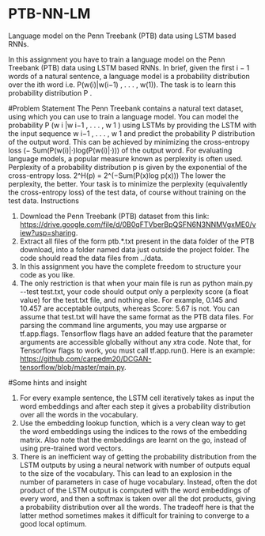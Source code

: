 # PTB-NN-LM
Language model on the Penn Treebank (PTB) data using LSTM based RNNs.

In this assignment you have to train a language model on the Penn Treebank (PTB) data using
LSTM based RNNs.
In brief, given the first i − 1 words of a natural sentence, a language model is a probability distribution over the ith word i.e. P(w(i)|w(i−1) , . . . , w(1)). The task is to learn this probability distribution P .

#Problem Statement
The Penn Treebank contains a natural text dataset, using which you can use to train a language model. You can model the probability P (w i |w i−1 , . . . , w 1 ) using LSTMs by providing the LSTM with the input sequence w i−1 , . . . , w 1 and predict the probability P distribution of the output word.
This can be achieved by minimizing the cross-entropy loss (− Sum(P(w(i)|·)log(P(w(i)|·))) of the output word.
For evaluating language models, a popular measure known as perplexity is often used. Perplexity of a probability distribution p is given by the exponential of the cross-entropy loss.
2^H(p) = 2^(−Sum(P(x)log p(x)))
The lower the perplexity, the better. Your task is to minimize the perplexity (equivalently the cross-entropy loss) of the test data, of course without training on the test data.
Instructions
1. Download the Penn Treebank (PTB) dataset from this link: https://drive.google.com/file/d/0B0qFTVberBpQSFN6N3NNMVgxME0/view?usp=sharing.
2. Extract all files of the form ptb.*.txt present in the data folder of the PTB download, into a folder named data just outside the project folder. The code should read the data files from ../data.
3. In this assignment you have the complete freedom to structure your code as you like.
4. The only restriction is that when your main file is run as python main.py --test test.txt, your code should output only a perplexity score (a float value) for the test.txt file, and nothing else. For example, 0.145 and 10.457 are acceptable outputs, whereas Score: 5.67 is not. You can assume that test.txt will have the same format as the PTB data files. For parsing the command line arguments, you may use argparse or tf.app.flags. Tensorflow flags have an added feature that the parameter arguments are accessible globally without any xtra code. Note that, for Tensorflow flags to work, you must call tf.app.run(). Here is an example: https://github.com/carpedm20/DCGAN-tensorflow/blob/master/main.py.

#Some hints and insight
1. For every example sentence, the LSTM cell iteratively takes as input the word embeddings and after each step it gives a probability distribution over all the words in the vocabulary.
2. Use the embedding lookup function, which is a very clean way to get the word embeddings using the indices to the rows of the embedding matrix. Also note that the embeddings are learnt on the go, instead of using pre-trained word vectors.
3. There is an inefficient way of getting the probability distribution from the LSTM outputs by using a neural network with number of outputs equal to the size of the vocabulary. This can lead to an explosion in the number of parameters in case of huge vocabulary. Instead, often the dot product of the LSTM output is computed with the word embeddings of every word, and then a softmax is taken over all the dot products, giving a probability distribution over all the words. The tradeoff here is that the latter method sometimes makes it difficult for training to converge to a good local optimum.
